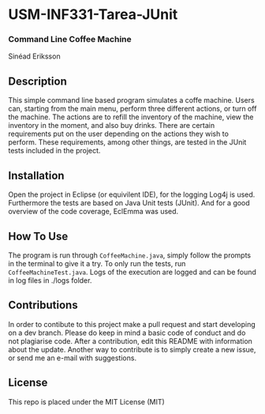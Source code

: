 # USM-INF331-Tarea-JUnit
### Command Line Coffee Machine
Sinéad Eriksson
## Description
This simple command line based program simulates a coffe machine. Users can, starting from the main menu, perform three different actions, or turn off the machine. The actions are to refill the inventory of the machine, view the inventory in the moment, and also buy drinks. There are certain requirements put on the user depending on the actions they wish to perform. These requirements, among other things, are tested in the JUnit tests included in the project. 

## Installation
Open the project in Eclipse (or equivilent IDE), for the logging Log4j is used. Furthermore the tests are based on Java Unit tests (JUnit). And for a good overview of the code coverage, EclEmma was used. 

## How To Use
The program is run through  ```CoffeeMachine.java```, simply follow the prompts in the terminal to give it a try. To only run the tests, run ```CoffeeMachineTest.java```. Logs of the execution are logged and can be found in log files in ./logs folder.

## Contributions
In order to contibute to this project make a pull request and start developing on a dev branch. Please do keep in mind a basic code of conduct and do not plagiarise code. After a contribution, edit this README with information about the update. Another way to contribute is to simply create a new issue, or send me an e-mail with suggestions.

## License
This repo is placed under the MIT License (MIT)
